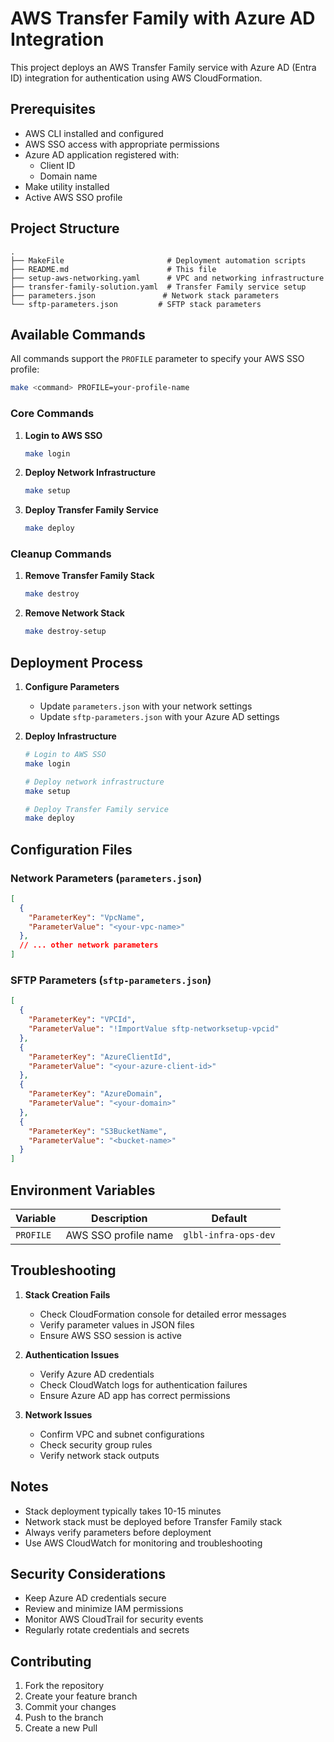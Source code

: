 # AWS Transfer Family with Azure AD Integration

This project deploys an AWS Transfer Family service with Azure AD (Entra ID) integration for authentication using AWS CloudFormation.

## Prerequisites

- AWS CLI installed and configured
- AWS SSO access with appropriate permissions
- Azure AD application registered with:
  - Client ID
  - Domain name
- Make utility installed
- Active AWS SSO profile

## Project Structure

```
.
├── MakeFile                       # Deployment automation scripts
├── README.md                      # This file
├── setup-aws-networking.yaml      # VPC and networking infrastructure
├── transfer-family-solution.yaml  # Transfer Family service setup
├── parameters.json               # Network stack parameters
└── sftp-parameters.json         # SFTP stack parameters
```

## Available Commands

All commands support the `PROFILE` parameter to specify your AWS SSO profile:

```bash
make <command> PROFILE=your-profile-name
```

### Core Commands

1. **Login to AWS SSO**
   ```bash
   make login
   ```

2. **Deploy Network Infrastructure**
   ```bash
   make setup
   ```

3. **Deploy Transfer Family Service**
   ```bash
   make deploy
   ```

### Cleanup Commands

1. **Remove Transfer Family Stack**
   ```bash
   make destroy
   ```

2. **Remove Network Stack**
   ```bash
   make destroy-setup
   ```

## Deployment Process

1. **Configure Parameters**
   - Update `parameters.json` with your network settings
   - Update `sftp-parameters.json` with your Azure AD settings

2. **Deploy Infrastructure**
   ```bash
   # Login to AWS SSO
   make login

   # Deploy network infrastructure
   make setup

   # Deploy Transfer Family service
   make deploy
   ```

## Configuration Files

### Network Parameters (`parameters.json`)
```json
[
  {
    "ParameterKey": "VpcName",
    "ParameterValue": "<your-vpc-name>"
  },
  // ... other network parameters
]
```

### SFTP Parameters (`sftp-parameters.json`)
```json
[
  {
    "ParameterKey": "VPCId",
    "ParameterValue": "!ImportValue sftp-networksetup-vpcid"
  },
  {
    "ParameterKey": "AzureClientId",
    "ParameterValue": "<your-azure-client-id>"
  },
  {
    "ParameterKey": "AzureDomain",
    "ParameterValue": "<your-domain>"
  },
  {
    "ParameterKey": "S3BucketName",
    "ParameterValue": "<bucket-name>"
  }
]
```

## Environment Variables

| Variable | Description | Default |
|----------|-------------|---------|
| `PROFILE` | AWS SSO profile name | `glbl-infra-ops-dev` |

## Troubleshooting

1. **Stack Creation Fails**
   - Check CloudFormation console for detailed error messages
   - Verify parameter values in JSON files
   - Ensure AWS SSO session is active

2. **Authentication Issues**
   - Verify Azure AD credentials
   - Check CloudWatch logs for authentication failures
   - Ensure Azure AD app has correct permissions

3. **Network Issues**
   - Confirm VPC and subnet configurations
   - Check security group rules
   - Verify network stack outputs

## Notes

- Stack deployment typically takes 10-15 minutes
- Network stack must be deployed before Transfer Family stack
- Always verify parameters before deployment
- Use AWS CloudWatch for monitoring and troubleshooting

## Security Considerations

- Keep Azure AD credentials secure
- Review and minimize IAM permissions
- Monitor AWS CloudTrail for security events
- Regularly rotate credentials and secrets

## Contributing

1. Fork the repository
2. Create your feature branch
3. Commit your changes
4. Push to the branch
5. Create a new Pull